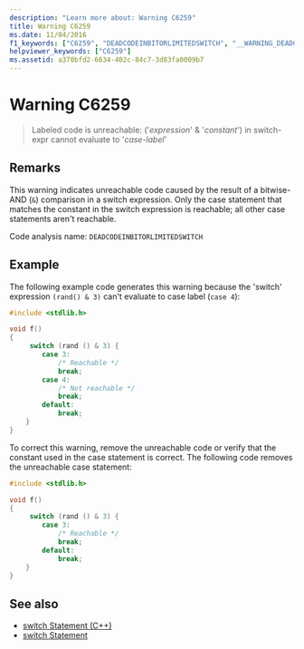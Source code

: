 ```yaml
---
description: "Learn more about: Warning C6259"
title: Warning C6259
ms.date: 11/04/2016
f1_keywords: ["C6259", "DEADCODEINBITORLIMITEDSWITCH", "__WARNING_DEADCODEINBITORLIMITEDSWITCH"]
helpviewer_keywords: ["C6259"]
ms.assetid: a370bfd2-6634-402c-84c7-3d83fa0009b7
---
```

# Warning C6259

> Labeled code is unreachable: ('*expression*' & '*constant*') in switch-expr cannot evaluate to '*case-label*'

## Remarks

This warning indicates unreachable code caused by the result of a bitwise-AND (`&`) comparison in a switch expression. Only the case statement that matches the constant in the switch expression is reachable; all other case statements aren't reachable.

Code analysis name: `DEADCODEINBITORLIMITEDSWITCH`

## Example

The following example code generates this warning because the 'switch' expression `(rand() & 3)` can't evaluate to case label (`case 4`):

```cpp
#include <stdlib.h>

void f()
{
     switch (rand () & 3) {
        case 3:
            /* Reachable */
            break;
        case 4:
            /* Not reachable */
            break;
        default:
            break;
    }
}
```

To correct this warning, remove the unreachable code or verify that the constant used in the case statement is correct. The following code removes the unreachable case statement:

```cpp
#include <stdlib.h>

void f()
{
     switch (rand () & 3) {
        case 3:
            /* Reachable */
            break;
        default:
            break;
    }
}
```

## See also

- [switch Statement (C++)](../cpp/switch-statement-cpp.md)
- [switch Statement](../c-language/switch-statement-c.md)
